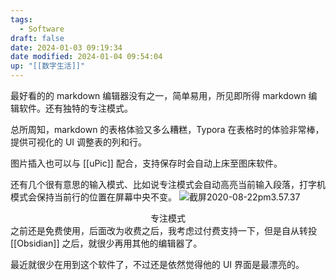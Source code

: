 ```yaml
---
tags:
  - Software
draft: false
date: 2024-01-03 09:19:34
date modified: 2024-01-04 09:54:04
up: "[[数字生活]]"
---
```


最好看的的 markdown 编辑器没有之一，简单易用，所见即所得 markdown 编辑软件。还有独特的专注模式。

总所周知，markdown 的表格体验又多么糟糕，Typora 在表格时的体验非常棒，提供可视化的 UI 调整表的列和行。

图片插入也可以与 [[uPic]] 配合，支持保存时会自动上床至图床软件。

还有几个很有意思的输入模式、比如说专注模式会自动高亮当前输入段落，打字机模式会保持当前行的位置在屏幕中央不变。
![截屏2020-08-22pm3.57.37](https://txx-1257178398.cos.ap-shanghai.myqcloud.com/uPic/%E6%88%AA%E5%B1%8F2020-08-22%20pm3.57.37.png)<center>专注模式</center>
之前还是免费使用，后面改为收费之后，我考虑过付费支持一下，但是自从转投 [[Obsidian]] 之后，就很少再用其他的编辑器了。

最近就很少在用到这个软件了，不过还是依然觉得他的 UI 界面是最漂亮的。